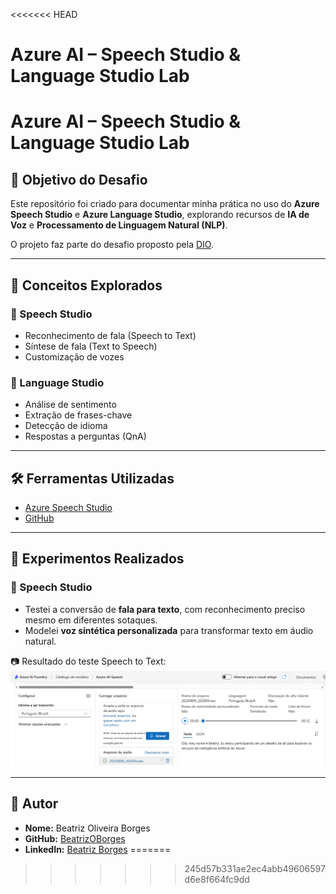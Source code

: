 <<<<<<< HEAD
# Azure AI – Speech Studio & Language Studio Lab

# Azure AI – Speech Studio & Language Studio Lab

## 🎯 Objetivo do Desafio
Este repositório foi criado para documentar minha prática no uso do **Azure Speech Studio** e **Azure Language Studio**, explorando recursos de **IA de Voz** e **Processamento de Linguagem Natural (NLP)**.  

O projeto faz parte do desafio proposto pela [DIO](https://www.dio.me/).

---

## 🧠 Conceitos Explorados
### 🔹 Speech Studio
- Reconhecimento de fala (Speech to Text)
- Síntese de fala (Text to Speech)
- Customização de vozes

### 🔹 Language Studio
- Análise de sentimento
- Extração de frases-chave
- Detecção de idioma
- Respostas a perguntas (QnA)

---

## 🛠️ Ferramentas Utilizadas
- [Azure Speech Studio](https://speech.microsoft.com/)
- [GitHub](https://github.com/)

---

## 📌 Experimentos Realizados
### 🔹 Speech Studio
- Testei a conversão de **fala para texto**, com reconhecimento preciso mesmo em diferentes sotaques.  
- Modelei **voz sintética personalizada** para transformar texto em áudio natural.  

📷 Resultado do teste Speech to Text:  
![Speech Studio – Teste Fala para Texto](./images/speech-demo.png)

---
## 👤 Autor
- **Nome:** Beatriz Oliveira Borges  
- **GitHub:** [BeatrizOBorges](https://github.com/BeatrizOBorges)  
- **LinkedIn:** [Beatriz Borges](https://www.linkedin.com/in/beatriz-borges-24a776268/)
=======
>>>>>>> 245d57b331ae2ec4abb49606597d6e8f664fc9dd

